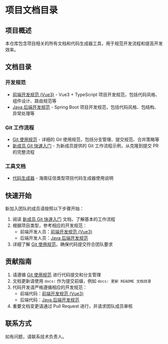 # 项目文档目录

## 项目概述

本仓库包含项目相关的所有文档和代码生成器工具，用于规范开发流程和提高开发效率。

## 文档目录

### 开发规范

- [前端开发规范 (Vue3)](FRONTEND_VUE3_GUIDELINES.md) - Vue3 + TypeScript 项目开发规范，包括代码风格、组件设计、路由规范等
- [Java 后端开发规范](JAVA_BACKEND_GUIDELINES.md) - Spring Boot 项目开发规范，包括代码风格、包结构、异常处理等

### Git 工作流程

- [Git 使用规范](GIT_GUIDELINES.md) - 详细的 Git 使用规范，包括分支管理、提交规范、合并策略等
- [新成员 Git 快速入门](GIT_QUICKSTART.md) - 为新成员提供的 Git 工作流程示例，从克隆到提交 PR 的完整流程

### 工具文档

- [代码生成器](codegenerator/README.md) - 海南征信类型项目代码生成器使用说明

## 快速开始

新加入团队的成员请按照以下步骤开始：

1. 阅读 [新成员 Git 快速入门](GIT_QUICKSTART.md) 文档，了解基本的工作流程
2. 根据项目类型，参考相应的开发规范：
   - 前端开发人员：[前端开发规范 (Vue3)](FRONTEND_VUE3_GUIDELINES.md)
   - 后端开发人员：[Java 后端开发规范](JAVA_BACKEND_GUIDELINES.md)
3. 详细了解 [Git 使用规范](GIT_GUIDELINES.md)，确保代码提交符合团队要求

## 贡献指南

1. 请遵循 [Git 使用规范](GIT_GUIDELINES.md) 进行代码提交和分支管理
2. 文档更新请使用 `docs:` 作为提交前缀，例如 `docs: 更新 README 文档目录`
3. 代码开发请严格遵循相应的开发规范：
   - 前端代码：[前端开发规范 (Vue3)](FRONTEND_VUE3_GUIDELINES.md)
   - 后端代码：[Java 后端开发规范](JAVA_BACKEND_GUIDELINES.md)
4. 重要文档变更请通过 Pull Request 进行，并请求团队成员审核

## 联系方式

如有问题，请联系技术负责人。